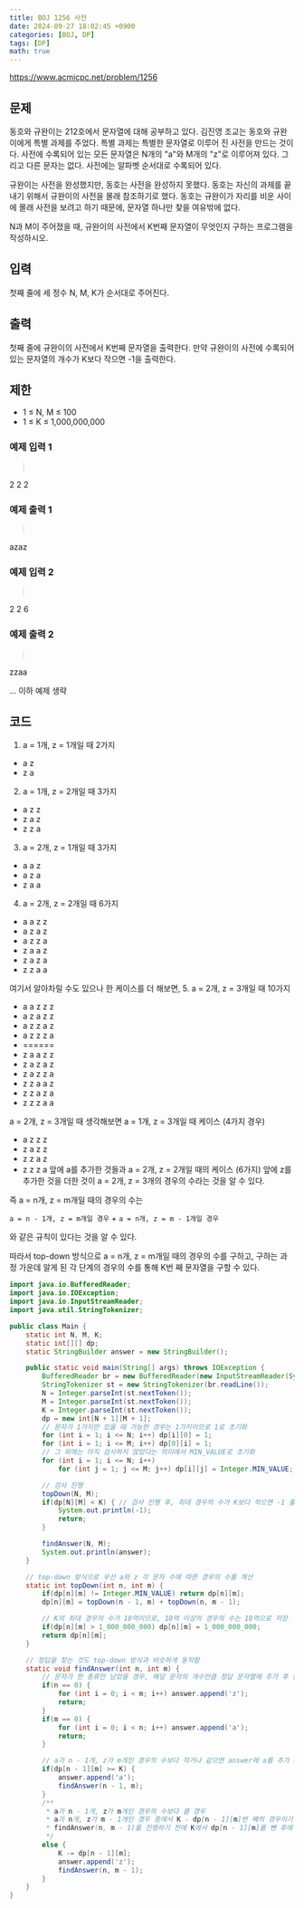 ```yaml
---
title: BOJ 1256 사전
date: 2024-09-27 18:02:45 +0900
categories: [BOJ, DP]
tags: [DP]
math: true
---
```


<https://www.acmicpc.net/problem/1256>

## 문제
동호와 규완이는 212호에서 문자열에 대해 공부하고 있다. 김진영 조교는 동호와 규완이에게 특별 과제를 주었다. 특별 과제는 특별한 문자열로 이루어 진 사전을 만드는 것이다. 사전에 수록되어 있는 모든 문자열은 N개의 "a"와 M개의 "z"로 이루어져 있다. 그리고 다른 문자는 없다. 사전에는 알파벳 순서대로 수록되어 있다.

규완이는 사전을 완성했지만, 동호는 사전을 완성하지 못했다. 동호는 자신의 과제를 끝내기 위해서 규완이의 사전을 몰래 참조하기로 했다. 동호는 규완이가 자리를 비운 사이에 몰래 사전을 보려고 하기 때문에, 문자열 하나만 찾을 여유밖에 없다.

N과 M이 주어졌을 때, 규완이의 사전에서 K번째 문자열이 무엇인지 구하는 프로그램을 작성하시오.

## 입력
첫째 줄에 세 정수 N, M, K가 순서대로 주어진다.

## 출력
첫째 줄에 규완이의 사전에서 K번째 문자열을 출력한다. 만약 규완이의 사전에 수록되어 있는 문자열의 개수가 K보다 작으면 -1을 출력한다.

## 제한
- 1 ≤ N, M ≤ 100
- 1 ≤ K ≤ 1,000,000,000

### 예제 입력 1
> <pre>
2 2 2
> </pre>

### 예제 출력 1
> <pre>
azaz
> </pre>

### 예제 입력 2
> <pre>
2 2 6
> </pre>

### 예제 출력 2
> <pre>
zzaa
> </pre>

... 이하 예제 생략

## 코드

1. a = 1개, z = 1개일 때 2가지
- a z
- z a

2. a = 1개, z = 2개일 때 3가지
- a z z
- z a z
- z z a

3. a = 2개, z = 1개일 때 3가지
- a a z
- a z a
- z a a

4. a = 2개, z = 2개일 때 6가지
- a a z z
- a z a z
- a z z a 
- z a a z
- z a z a
- z z a a

여기서 알아차릴 수도 있으나 한 케이스를 더 해보면,
5. a = 2개, z = 3개일 때 10가지
- a a z z z
- a z a z z
- a z z a z 
- a z z z a
- ======
- z a a z z 
- z a z a z
- z a z z a
- z z a a z 
- z z a z a 
- z z z a a

a = 2개, z = 3개일 때 생각해보면
a = 1개, z = 3개일 때 케이스 (4가지 경우)
- a z z z
- z a z z
- z z a z
- z z z a
앞에 a를 추가한 것들과
a = 2개, z = 2개일 때의 케이스 (6가지) 앞에 z를 추가한 것을 더한 것이 a = 2개, z = 3개의 경우의 수라는 것을 알 수 있다.

즉 a = n개, z = m개일 때의 경우의 수는

`a = n - 1개, z = m개일 경우` + `a = n개, z = m - 1개일 경우`

와 같은 규칙이 있다는 것을 알 수 있다.

따라서 top-down 방식으로 a = n개, z = m개일 때의 경우의 수를 구하고,
구하는 과정 가운데 알게 된 각 단계의 경우의 수를 통해 K번 째 문자열을 구할 수 있다.

```java
import java.io.BufferedReader;
import java.io.IOException;
import java.io.InputStreamReader;
import java.util.StringTokenizer;

public class Main {
    static int N, M, K;
    static int[][] dp;
    static StringBuilder answer = new StringBuilder();

    public static void main(String[] args) throws IOException {
        BufferedReader br = new BufferedReader(new InputStreamReader(System.in));
        StringTokenizer st = new StringTokenizer(br.readLine());
        N = Integer.parseInt(st.nextToken());
        M = Integer.parseInt(st.nextToken());
        K = Integer.parseInt(st.nextToken());
        dp = new int[N + 1][M + 1];
        // 문자가 1가지만 있을 때 가능한 경우는 1가지이므로 1로 초기화
        for (int i = 1; i <= N; i++) dp[i][0] = 1;
        for (int i = 1; i <= M; i++) dp[0][i] = 1;
        // 그 외에는 아직 검사하지 않았다는 의미에서 MIN_VALUE로 초기화
        for (int i = 1; i <= N; i++)
            for (int j = 1; j <= M; j++) dp[i][j] = Integer.MIN_VALUE;

        // 검사 진행
        topDown(N, M);
        if(dp[N][M] < K) { // 검사 진행 후, 최대 경우의 수가 K보다 작으면 -1 출력
            System.out.println(-1);
            return;
        }

        findAnswer(N, M);
        System.out.println(answer);
    }

    // top-down 방식으로 우선 a와 z 각 문자 수에 따른 경우의 수를 계산
    static int topDown(int n, int m) {
        if(dp[n][m] != Integer.MIN_VALUE) return dp[n][m];
        dp[n][m] = topDown(n - 1, m) + topDown(n, m - 1);

        // K의 최대 경우의 수가 10억이므로, 10억 이상의 경우의 수는 10억으로 저장
        if(dp[n][m] > 1_000_000_000) dp[n][m] = 1_000_000_000;
        return dp[n][m];
    }

    // 정답을 찾는 것도 top-down 방식과 비슷하게 동작함
    static void findAnswer(int n, int m) {
        // 문자가 한 종류만 남았을 경우, 해당 문자의 개수만큼 정답 문자열에 추가 후 종료
        if(n == 0) {
            for (int i = 0; i < m; i++) answer.append('z');
            return;
        }
        if(m == 0) {
            for (int i = 0; i < n; i++) answer.append('a');
            return;
        }

        // a가 n - 1개, z가 m개인 경우의 수보다 작거나 같으면 answer에 a를 추가 후 검사 진행 
        if(dp[n - 1][m] >= K) {
            answer.append('a');
            findAnswer(n - 1, m);
        }
        /**
         * a가 n - 1개, z가 m개인 경우의 수보다 클 경우
         * a가 n개, z가 m - 1개인 경우 중에서 K - dp[n - 1][m]번 째의 경우이기 때문에
         * findAnswer(n, m - 1)를 진행하기 전에 K에서 dp[n - 1][m]를 뺀 후에 진행한다.
         */
        else {
            K -= dp[n - 1][m];
            answer.append('z');
            findAnswer(n, m - 1);
        }
    }
}
```
